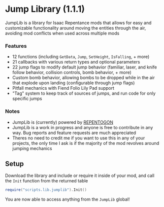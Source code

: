 # Jump Library (1.1.1)
JumpLib is a library for Isaac Repentance mods that allows for easy and customizable functionality around moving the entities through the air, avoiding mod conflicts when used across multiple mods
### Features
- 12 functions (including `GetData`, `Jump`, `SetHeight`, `IsFalling`, + more)
- 21 callbacks with various return types and optional parameters
- 22 jump flags to modify default jump behavior (familiar, laser, and knife follow behavior, collision controls, bomb behavior, + more)
- Custom bomb behavior, allowing bombs to be dropped while in the air that explode upon landing (configurable through jump flags)
- Pitfall mechanics with Fiend Folio Lily Pad support
- "Tag" system to keep track of sources of jumps, and run code for only specific jumps
### Notes
- JumpLib is (currently) powered by [REPENTOGON](https://github.com/TeamREPENTOGON/REPENTOGON)
- JumpLib is a work in progress and anyone is free to contribute in any way. Bug reports and feature requests are much appreciated
- Theres no need to credit me if you want to use this in any of your projects, the only time I ask is if the majority of the mod revolves around jumping mechanics

## Setup
Download the library and include or require it inside of your mod, and call the `Init` function from the returned table
```lua
require("scripts.lib.jumplib").Init()
```
You are now able to access anything from the `JumpLib` global!
